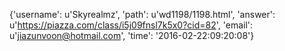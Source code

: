 {'username': u'Skyrealmz', 'path': u'wd1198/1198.html', 'answer': u'https://piazza.com/class/i5j09fnsl7k5x0?cid=82', 'email': u'jiazunvoon@hotmail.com', 'time': '2016-02-22:09:20:08'}